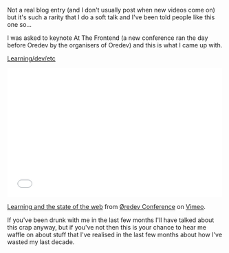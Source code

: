 Not a real blog entry (and I don't usually post when new videos come on) but it's such a rarity that I do a soft talk and I've been told people like this one so...

I was asked to keynote At The Frontend (a new conference ran the day before Oredev by the organisers of Oredev) and this is what I came up with.

[Learning/dev/etc](http://vimeo.com/110972838)


  <iframe src="//player.vimeo.com/video/110972838" width="500" height="300" frameborder="0" webkitallowfullscreen mozallowfullscreen allowfullscreen></iframe> <p><a href="http://vimeo.com/110972838">Learning and the state of the web</a> from <a href="http://vimeo.com/user4280938">&Oslash;redev Conference</a> on <a href="https://vimeo.com">Vimeo</a>.</p>


If you've been drunk with me in the last few months I'll have talked about this crap anyway, but if you've not then this is your chance to hear me waffle on about stuff that I've realised in the last few months about how I've wasted my last decade.



